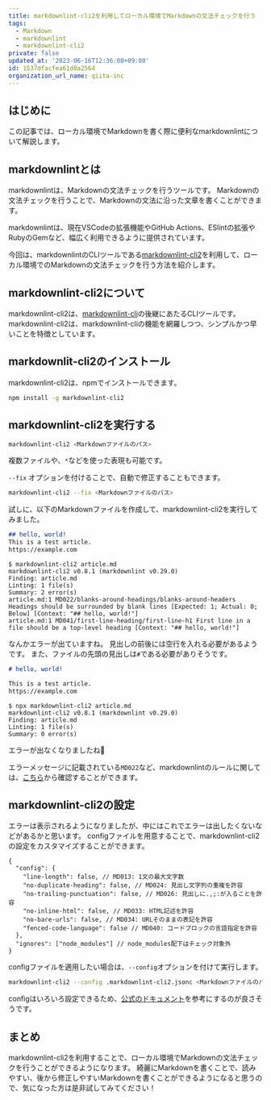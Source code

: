 ```yaml
---
title: markdownlint-cli2を利用してローカル環境でMarkdownの文法チェックを行う
tags:
  - Markdown
  - markdownlint
  - markdownlint-cli2
private: false
updated_at: '2023-06-16T12:36:08+09:00'
id: 1537dfacfea61d0a2564
organization_url_name: qiita-inc
---
```

## はじめに

この記事では、ローカル環境でMarkdownを書く際に便利なmarkdownlintについて解説します。

## markdownlintとは

markdownlintは、Markdownの文法チェックを行うツールです。
Markdownの文法チェックを行うことで、Markdownの文法に沿った文章を書くことができます。

markdownlintは、現在VSCodeの拡張機能やGitHub Actions、ESlintの拡張やRubyのGemなど、幅広く利用できるように提供されています。

今回は、markdownlintのCLIツールである[markdownlint-cli2](https://github.com/DavidAnson/markdownlint-cli2)を利用して、ローカル環境でのMarkdownの文法チェックを行う方法を紹介します。

## markdownlint-cli2について

markdownlint-cli2は、[markdownlint-cli](markdownlint-cli)の後継にあたるCLIツールです。
markdownlint-cli2は、markdownlint-cliの機能を網羅しつつ、シンプルかつ早いことを特徴としています。

## markdownlit-cli2のインストール

markdownlint-cli2は、npmでインストールできます。

```bash
npm install -g markdownlint-cli2
```

## markdownlint-cli2を実行する

```bash
markdownlint-cli2 <Markdownファイルのパス>
```

複数ファイルや、`*`などを使った表現も可能です。

`--fix` オプションを付けることで、自動で修正することもできます。

```bash
markdownlint-cli2 --fix <Markdownファイルのパス>
```

試しに、以下のMarkdownファイルを作成して、markdownlint-cli2を実行してみました。

```markdown:article.md
## hello, world!
This is a test article.
https://example.com
```

```console
$ markdownlint-cli2 article.md
markdownlint-cli2 v0.8.1 (markdownlint v0.29.0)
Finding: article.md
Linting: 1 file(s)
Summary: 2 error(s)
article.md:1 MD022/blanks-around-headings/blanks-around-headers Headings should be surrounded by blank lines [Expected: 1; Actual: 0; Below] [Context: "## hello, world!"]
article.md:1 MD041/first-line-heading/first-line-h1 First line in a file should be a top-level heading [Context: "## hello, world!"]
```

なんかエラーが出ていますね。
見出しの前後には空行を入れる必要があるようです。
また、ファイルの先頭の見出しは`#`である必要がありそうです。

```markdown:article.md
# hello, world!

This is a test article.
https://example.com
```

```console
$ npx markdownlint-cli2 article.md
markdownlint-cli2 v0.8.1 (markdownlint v0.29.0)
Finding: article.md
Linting: 1 file(s)
Summary: 0 error(s)
```

エラーが出なくなりましたね:tada:

エラーメッセージに記載されている`MD022`など、markdownlintのルールに関しては、[こちら](https://github.com/DavidAnson/markdownlint/blob/main/doc/Rules.md)から確認することができます。

## markdownlint-cli2の設定

エラーは表示されるようになりましたが、中にはこれでエラーは出したくないなどがあるかと思います。
configファイルを用意することで、markdownlint-cli2の設定をカスタマイズすることができます。

```jsonc:.markdownlint-cli2.jsonc
{
  "config": {
    "line-length": false, // MD013: 1文の最大文字数
    "no-duplicate-heading": false, // MD024: 見出し文字列の重複を許容
    "no-trailing-punctuation": false, // MD026: 見出しに.,;:が入ることを許容
    "no-inline-html": false, // MD033: HTML記述を許容
    "no-bare-urls": false, // MD034: URLそのままの表記を許容
    "fenced-code-language": false // MD040: コードブロックの言語指定を許容
  },
  "ignores": ["node_modules"] // node_modules配下はチェック対象外
}
```

configファイルを適用したい場合は、`--config`オプションを付けて実行します。

```bash
markdownlint-cli2 --config .markdownlint-cli2.jsonc <Markdownファイルのパス>
```

configはいろいろ設定できるため、[公式のドキュメント](https://github.com/DavidAnson/markdownlint-cli2#markdownlint-cli2jsonc)を参考にするのが良さそうです。

## まとめ

markdownlint-cli2を利用することで、ローカル環境でMarkdownの文法チェックを行うことができるようになります。
綺麗にMarkdownを書くことで、読みやすい、後から修正しやすいMarkdownを書くことができるようになると思うので、気になった方は是非試してみてください！
